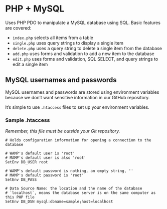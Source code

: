 # PHP + MySQL

Uses PHP PDO to manipulate a MySQL database using SQL. Basic features are covered:

- `index.php` selects all items from a table
- `single.php` uses query strings to display a single item
- `delete.php` uses a query string to delete a single item from the database
- `add.php` uses forms and validation to add a new item to the database
- `edit.php` uses forms and validation, SQL SELECT, and query strings to edit a single item

## MySQL usernames and passwords

MySQL usernames and passwords are stored using environment variables because we don’t want sensitive information in our GitHub repository.

It’s simple to use `.htaccess` files to set up your environment variables.

### Sample .htaccess

*Remember, this file must be outside your Git repository.*

	# Holds configuration information for opening a connection to the database

	# WAMP's default user is 'root'
	# MAMP's default user is also 'root'
	SetEnv DB_USER root

	# WAMP's default password is nothing, an empty string, ''
	# MAMP's default password is 'root'
	SetEnv DB_PASS

	# Data Source Name: the location and the name of the database
	# `localhost`, means the database server is on the same computer as this PHP file
	SetEnv DB_DSN mysql:dbname=sample;host=localhost
